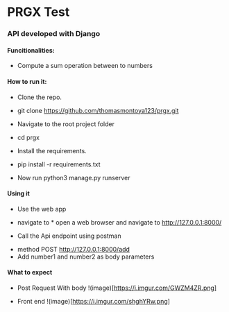 # PRGX Test

### API  developed with Django
#### Funcitionalities:
* Compute a sum operation between to numbers


#### How to run it:
* Clone the repo.
- git clone https://github.com/thomasmontoya123/prgx.git
* Navigate to the root project folder
- cd prgx
* Install the requirements.
- pip install -r requirements.txt
* Now run python3 manage.py runserver


#### Using it
* Use the web app
- navigate to * open a web browser and navigate to http://127.0.0.1:8000/
* Call the Api endpoint using postman
- method POST http://127.0.0.1:8000/add
- Add number1 and number2 as body parameters



#### What to expect
* Post Request With body
!(image)[https://i.imgur.com/GWZM4ZR.png]

* Front end
!(image)[https://i.imgur.com/shghYRw.png]
